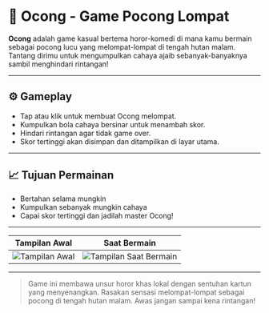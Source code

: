 # 👻 Ocong - Game Pocong Lompat

**Ocong** adalah game kasual bertema horor-komedi di mana kamu bermain sebagai pocong lucu yang melompat-lompat di tengah hutan malam. Tantang dirimu untuk mengumpulkan cahaya ajaib sebanyak-banyaknya sambil menghindari rintangan!

---


## ⚙️ Gameplay

- Tap atau klik untuk membuat Ocong melompat.
- Kumpulkan bola cahaya bersinar untuk menambah skor.
- Hindari rintangan agar tidak game over.
- Skor tertinggi akan disimpan dan ditampilkan di layar utama.

---


## 📈 Tujuan Permainan

- Bertahan selama mungkin
- Kumpulkan sebanyak mungkin cahaya
- Capai skor tertinggi dan jadilah master Ocong!

---


| Tampilan Awal | Saat Bermain |
|---------------|--------------|
| ![Tampilan Awal](https://github.com/user-attachments/assets/9c9731be-d17e-4373-99ad-9e45e2cf532f) | ![Tampilan Saat Bermain](https://github.com/user-attachments/assets/f6690e0f-d253-4c7f-879b-3f672fb35d96) |

---

> Game ini membawa unsur horor khas lokal dengan sentuhan kartun yang menyenangkan. Rasakan sensasi melompat-lompat sebagai pocong di tengah hutan malam. Awas jangan sampai kena rintangan!
